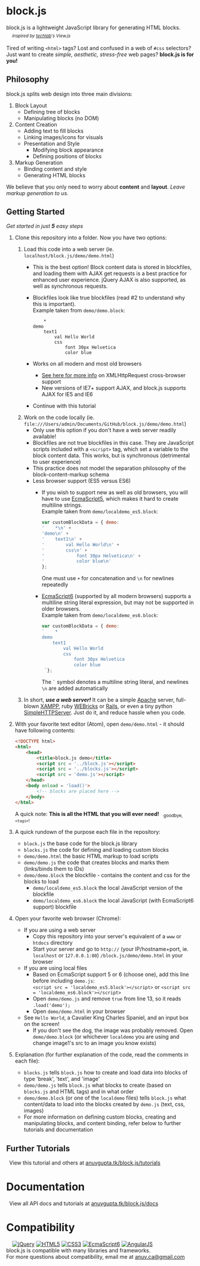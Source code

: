 # block.js
block.js is a lightweight JavaScript library for generating HTML blocks.  
&nbsp;&nbsp;&nbsp;&nbsp;<sub>*inspired by [techlab](https://github.com/techlabeducation)'s View.js*</sub>  
&nbsp;  
Tired of writing `<html>` tags? Lost and confused in a web of `#css` selectors?  
Just want to create *simple, aesthetic, stress-free* web pages? **block.js is for you!**

## Philosophy
block.js splits web design into three main divisions:

1. Block Layout
    - Defining tree of blocks
    - Manipulating blocks (no DOM)
2. Content Creation  
    - Adding text to fill blocks  
    - Linking images/icons for visuals  
    - Presentation and Style
        - Modifying block appearance
        - Defining positions of blocks
3. Markup Generation
    - Binding content and style
    - Generating HTML blocks

We believe that you only need to worry about **content** and **layout**. *Leave markup generation to us.*
&nbsp;  

## Getting Started
*Get started in just* ***5*** *easy steps*  

1. Clone this repository into a folder. Now you have two options:
    1. Load this code into a web server (ie. `localhost/block.js/demo/demo.html`)
        - This is the best option! Block content data is stored in blockfiles, and loading them with AJAX get requests is a best practice for enhanced user experience. jQuery AJAX is also supported, as well as synchronous requests.
        - Blockfiles look like true blockfiles (read #2 to understand why this is important).  
          Example taken from `demo/demo.block`:

            ```
                *
            demo
                text1
                    val Hello World
                    css
                        font 30px Helvetica
                        color blue
            ```

        - Works on all modern and most old browsers
            - [See here for more info](http://caniuse.com/#feat=xhr2) on XMLHttpRequest cross-browser support
            - New versions of IE7+ support AJAX, and block.js supports AJAX for IE5 and IE6
        - Continue with this tutorial
    2. Work on the code locally (ie. `file:///Users/admin/Documents/GitHub/block.js/demo/demo.html`)
        - Only use this option if you don't have a web server readily available!
        - Blockfiles are not true blockfiles in this case. They are JavaScript scripts included with a `<script>` tag, which set a variable to the block content data. This works, but is synchronous (detrimental to user experience)
        - This practice does not model the separation philosophy of the block-content-markup schema
        - Less browser support (ES5 versus ES6)
            - If you wish to support new as well as old browsers, you will have to use [EcmaScript5](http://caniuse.com/#feat=es5), which makes it hard to create multiline strings.  
              Example taken from `demo/localdemo_es5.block`:

                 ```javascript
                var customBlockData = { demo:
                '    *\n' +
                'demo\n' +
                '    text1\n' +
                '        val Hello World\n' +
                '        css\n' +
                '            font 30px Helvetica\n' +
                '            color blue\n'
                 };
                ```

                One must use `+` for concatenation and `\n` for newlines repeatedly
            - [EcmaScript6](http://caniuse.com/#search=es6) (supported by all modern browsers) supports a multiline string literal expression, but may not be supported in older browsers.  
              Example taken from `demo/localdemo_es6.block`:

                ```javascript
                var customBlockData = { demo:
                `    *
                demo
                    text1
                        val Hello World
                        css
                            font 30px Helvetica
                            color blue
                 `};
                ```

                The ``` ` ``` symbol denotes a multiline string literal, and newlines `\n` are added automatically
            <!-- - This tutorial is for this using a web server. For a tutorial using local files, refer [here](http://anuvgupta.tk/block.js/tutorial/local). -->
    3. In short, ***use a web server!*** It can be a simple [Apache](https://httpd.apache.org/) server, full-blown [XAMPP](https://www.apachefriends.org/index.html), ruby [WEBricks](http://ruby-doc.org/stdlib-2.0.0/libdoc/webrick/rdoc/WEBrick.html) or [Rails](http://rubyonrails.org/), or even a tiny python [SimpleHTTPServer](https://docs.python.org/2/library/simplehttpserver.html). Just do it, and reduce hassle when you code.
2. With your favorite text editor (Atom), open `demo/demo.html` - it should have following contents:

    ```html
    <!DOCTYPE html>
    <html>
        <head>
            <title>block.js demo</title>
            <script src = '../block.js'></script>
            <script src = '../blocks.js'></script>
            <script src = 'demo.js'></script>
        </head>
        <body onload = 'load()'>
            <!-- blocks are placed here -->
        </body>
    </html>
    ```

    A quick note: **This is all the HTML that you will ever need!** &nbsp; <sub>goodbye, `<tags>`!</sub>
3. A quick rundown of the purpose each file in the repository:
    - `block.js` the base code for the block.js library
    - `blocks.js` the code for defining and loading custom blocks
    - `demo/demo.html` the basic HTML markup to load scripts
    - `demo/demo.js` the code that creates blocks and marks them (links/binds them to IDs)
    - `demo/demo.block` the blockfile - contains the content and css for the blocks to load
        - `demo/localdemo_es5.block` the local JavaScript version of the blockfile
        - `demo/localdemo_es6.block` the local JavaScript (with EcmaScript6 support) blockfile
4. Open your favorite web browser (Chrome):
    - If you are using a web server
        - Copy this repository into your server's equivalent of a `www` or `htdocs` directory
        - Start your server and go to `http://` (your IP/hostname+port, ie. `localhost` or `127.0.0.1:80`) `/block.js/demo/demo.html` in your browser
    - If you are using local files
        - Based on EcmaScript support 5 or 6 (choose one), add this line before including `demo.js`:  
          `<script src = 'localdemo_es5.block'></script>` or `<script src = 'localdemo_es6.block'></script>`
        - Open `demo/demo.js` and remove `true` from line 13, so it reads `.load('demo');`
        - Open `demo/demo.html` in your browser
    - See `Hello World`, a Cavalier King Charles Spaniel, and an input box on the screen!
        - If you don't see the dog, the image was probably removed. Open `demo/demo.block` (or whichever `localdemo` you are using and change image1's src to an image you know exists)
5. Explanation (for further explanation of the code, read the comments in each file):
    - `blocks.js` tells `block.js` how to create and load data into blocks of type 'break', 'text', and 'image'
    - `demo/demo.js` tells `block.js` what blocks to create (based on `blocks.js` and HTML tags) and in what order
    - `demo/demo.block` (or one of the `localdemo` files) tells `block.js` what content/data to load into the blocks created by `demo.js` (text, css, images)
    - For more information on defining custom blocks, creating and manipulating blocks, and content binding, refer below to further tutorials and documentation

## Further Tutorials
&nbsp;&nbsp;View this tutorial and others at [anuvgupta.tk/block.js/tutorials](https://anuvgupta.tk/block.js/tutorials)

# Documentation
&nbsp;&nbsp;View all API docs and tutorials at [anuvgupta.tk/block.js/docs](https://anuvgupta.tk/block.js/docs)

# Compatibility
&nbsp;&nbsp;&nbsp;&nbsp;[![jQuery](http://anuvgupta.tk/block.js/img/logo/75/jQueryB.png)](https://jquery.com/) [![HTML5](http://anuvgupta.tk/block.js/img/logo/75/html5.png)](https://developer.mozilla.org/en-US/docs/Web/Guide/HTML/HTML5) [![CSS3](http://anuvgupta.tk/block.js/img/logo/75/css3.png)](https://developer.mozilla.org/en-US/docs/Web/CSS/CSS3) [![EcmaScript6](http://anuvgupta.tk/block.js/img/logo/75/js5.png)](https://developer.mozilla.org/en-US/docs/Web/JavaScript/New_in_JavaScript/ECMAScript_6_support_in_Mozilla)
[![AngularJS](http://anuvgupta.tk/block.js/img/logo/75/angular.png)](https://angularjs.org/)  
block.js is compatible with many libraries and frameworks.  
For more questions about compatibility, email me at [anuv.ca@gmail.com](mailto:anuv.ca@gmail.com?Subject=Compatibility%20Issue)
